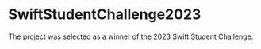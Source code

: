 # SwiftStudentChallenge2023
The project was selected as a winner of the 2023 Swift Student Challenge. 
